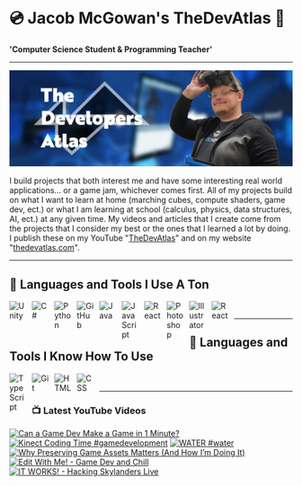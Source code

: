 # 💿 Jacob McGowan's TheDevAtlas 💽

**'Computer Science Student & Programming Teacher'**

---

!["Banner"](/photos/banner.png)

I build projects that both interest me and have some interesting real world applications... or a game jam, whichever comes first. All of my projects build on what I want to learn at home (marching cubes, compute shaders, game dev, ect.) or what I am learning at school (calculus, physics, data structures, AI, ect.) at any given time. My videos and articles that I create come from the projects that I consider my best or the ones that I learned a lot by doing. I publish these on my YouTube "[TheDevAtlas](https://www.youtube.com/@thedevatlas)" and on my website "[thedevatlas.com](https://www.thedevatlas.com/)".

---

## 💾 Languages and Tools I Use A Ton

<img align="left" alt="Unity" width="30px" style="padding-right:10px;" src="https://cdn.jsdelivr.net/gh/devicons/devicon@latest/icons/unity/unity-original.svg" />
<img align="left" alt="C#" width="30px" style="padding-right:10px;" src="https://cdn.jsdelivr.net/gh/devicons/devicon@latest/icons/csharp/csharp-original.svg" />
<img align="left" alt="Python" width="30px" style="padding-right:10px;" src="https://cdn.jsdelivr.net/gh/devicons/devicon@latest/icons/python/python-original.svg" />
<img align="left" alt="GitHub" width="30px" style="padding-right:10px;" src="https://cdn.jsdelivr.net/gh/devicons/devicon/icons/github/github-original.svg" />
<img align="left" alt="Java" width="30px" style="padding-right:10px;" src="https://cdn.jsdelivr.net/gh/devicons/devicon/icons/java/java-original.svg"/>
<img align="left" alt="JavaScript" width="30px" style="padding-right:10px;" src="https://cdn.jsdelivr.net/gh/devicons/devicon/icons/javascript/javascript-plain.svg" />
<img align="left" alt="React" width="30px" style="padding-right:10px;" src="https://cdn.jsdelivr.net/gh/devicons/devicon/icons/react/react-original.svg" />
<img align="left" alt="Photoshop" width="30px" style="padding-right:10px;" src="https://cdn.jsdelivr.net/gh/devicons/devicon@latest/icons/photoshop/photoshop-original.svg" />
<img align="left" alt="Illustrator" width="30px" style="padding-right:10px;" src="https://cdn.jsdelivr.net/gh/devicons/devicon@latest/icons/illustrator/illustrator-plain.svg" />
<img align="left" alt="React" width="30px" style="padding-right:10px;" src="https://cdn.jsdelivr.net/gh/devicons/devicon@latest/icons/premierepro/premierepro-original.svg" />

<br />

---

## 🧠 Languages and Tools I Know How To Use

<img align="left" alt="TypeScript" width="30px" style="padding-right:10px;" src="https://cdn.jsdelivr.net/gh/devicons/devicon/icons/typescript/typescript-plain.svg" />
<img align="left" alt="Git" width="30px" style="padding-right:10px;" src="https://cdn.jsdelivr.net/gh/devicons/devicon/icons/git/git-original.svg" />
<img align="left" alt="HTML" width="30px" style="padding-right:10px;" src="https://cdn.jsdelivr.net/gh/devicons/devicon/icons/html5/html5-plain.svg" />
<img align="left" alt="CSS" width="30px" style="padding-right:10px;" src="https://cdn.jsdelivr.net/gh/devicons/devicon/icons/css3/css3-plain.svg" />

<br />

---

### 📺 Latest YouTube Videos

<!-- BEGIN YOUTUBE-CARDS -->
[![Can a Game Dev Make a Game in 1 Minute?](https://ytcards.demolab.com/?id=xJWj4lkcCTU&title=Can+a+Game+Dev+Make+a+Game+in+1+Minute%3F&lang=en&timestamp=1726079054&background_color=%230d1117&title_color=%23ffffff&stats_color=%23dedede&max_title_lines=1&width=250&border_radius=5 "Can a Game Dev Make a Game in 1 Minute?")](https://www.youtube.com/watch?v=xJWj4lkcCTU)
[![Kinect Coding Time #gamedevelopment](https://ytcards.demolab.com/?id=YPfvCCwOv1A&title=Kinect+Coding+Time+%23gamedevelopment&lang=en&timestamp=1726065838&background_color=%230d1117&title_color=%23ffffff&stats_color=%23dedede&max_title_lines=1&width=250&border_radius=5 "Kinect Coding Time #gamedevelopment")](https://www.youtube.com/watch?v=YPfvCCwOv1A)
[![WATER #water](https://ytcards.demolab.com/?id=rpEwdCtGHfA&title=WATER+%23water&lang=en&timestamp=1725970524&background_color=%230d1117&title_color=%23ffffff&stats_color=%23dedede&max_title_lines=1&width=250&border_radius=5 "WATER #water")](https://www.youtube.com/watch?v=rpEwdCtGHfA)
[![Why Preserving Game Assets Matters (And How I’m Doing It)](https://ytcards.demolab.com/?id=yj5JVR5vx4k&title=Why+Preserving+Game+Assets+Matters+%28And+How+I%E2%80%99m+Doing+It%29&lang=en&timestamp=1725952650&background_color=%230d1117&title_color=%23ffffff&stats_color=%23dedede&max_title_lines=1&width=250&border_radius=5 "Why Preserving Game Assets Matters (And How I’m Doing It)")](https://www.youtube.com/watch?v=yj5JVR5vx4k)
[![Edit With Me! - Game Dev and Chill](https://ytcards.demolab.com/?id=x9jCsU3QAmg&title=Edit+With+Me%21+-+Game+Dev+and+Chill&lang=en&timestamp=1725769748&background_color=%230d1117&title_color=%23ffffff&stats_color=%23dedede&max_title_lines=1&width=250&border_radius=5 "Edit With Me! - Game Dev and Chill")](https://www.youtube.com/watch?v=x9jCsU3QAmg)
[![IT WORKS! - Hacking Skylanders Live](https://ytcards.demolab.com/?id=S6uiZsaQzuM&title=IT+WORKS%21+-+Hacking+Skylanders+Live&lang=en&timestamp=1725547516&background_color=%230d1117&title_color=%23ffffff&stats_color=%23dedede&max_title_lines=1&width=250&border_radius=5 "IT WORKS! - Hacking Skylanders Live")](https://www.youtube.com/watch?v=S6uiZsaQzuM)
<!-- END YOUTUBE-CARDS -->
#
